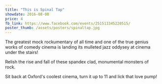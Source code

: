 ```yaml
---
title: "This is Spinal Tap"
showdate: 2016-08-08
price: 4
fb_link: https://www.facebook.com/events/251513345220515/
poster_thumb: /assets/posters/spinaltap.jpg
---
```

The greatest mock rockumentary of all time and one of the true genius works of comedy cinema is landing its mulleted jazz oddysey at cinema under the stairs!

Relish the rise and fall of these spandex clad, monumental monsters of rock.

Sit back at Oxford's coolest cinema, turn it up to 11 and lick that love pump!